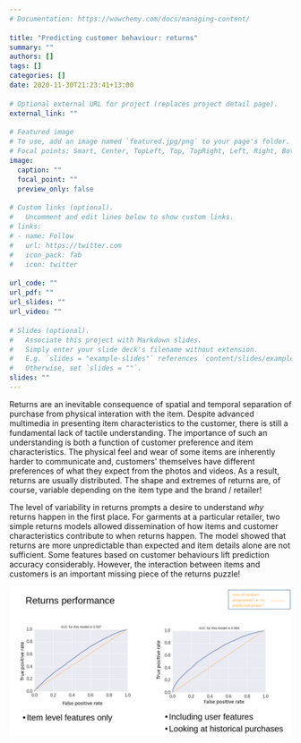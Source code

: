 ```yaml
---
# Documentation: https://wowchemy.com/docs/managing-content/

title: "Predicting customer behaviour: returns"
summary: ""
authors: []
tags: []
categories: []
date: 2020-11-30T21:23:41+13:00

# Optional external URL for project (replaces project detail page).
external_link: ""

# Featured image
# To use, add an image named `featured.jpg/png` to your page's folder.
# Focal points: Smart, Center, TopLeft, Top, TopRight, Left, Right, BottomLeft, Bottom, BottomRight.
image:
  caption: ""
  focal_point: ""
  preview_only: false

# Custom links (optional).
#   Uncomment and edit lines below to show custom links.
# links:
# - name: Follow
#   url: https://twitter.com
#   icon_pack: fab
#   icon: twitter

url_code: ""
url_pdf: ""
url_slides: ""
url_video: ""

# Slides (optional).
#   Associate this project with Markdown slides.
#   Simply enter your slide deck's filename without extension.
#   E.g. `slides = "example-slides"` references `content/slides/example-slides.md`.
#   Otherwise, set `slides = ""`.
slides: ""
---
```


Returns are an inevitable consequence of spatial and temporal separation of purchase from physical interation with the item. Despite advanced multimedia in presenting item characteristics to the customer, there is still a fundamental lack of tactile understanding. The importance of such an understanding is both a function of customer preference and item characteristics. The physical feel and wear of some items are inherently harder to communicate and, customers' themselves have different preferences of what they expect from the photos and videos. As a result, returns are usually distributed. The shape and extremes of returns are, of course, variable depending on the item type and the brand / retailer! 

The level of variability in returns prompts a desire to understand _why_ returns happen in the first place. For garments at a particular retailer, two simple returns models allowed dissemination of how items and customer characteristics contribute to when returns happen. The model showed that returns are more unpredictable than expected and item details alone are not sufficient. Some features based on customer behaviours lift prediction accuracy considerably. However, the interaction between items and customers is an important missing piece of the returns puzzle! 

![](prediction-performance.png)


